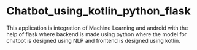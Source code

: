 # Chatbot_using_kotlin_python_flask
This application is integration of Machine Learning and android with the help of flask where backend is made using python where the model for chatbot is designed using NLP and frontend is designed using kotlin.
